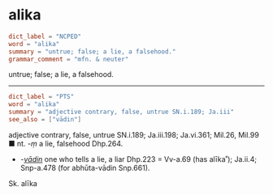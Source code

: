 # alika

``` toml
dict_label = "NCPED"
word = "alika"
summary = "untrue; false; a lie, a falsehood."
grammar_comment = "mfn. & neuter"
```

untrue; false; a lie, a falsehood.

--------------------

``` toml
dict_label = "PTS"
word = "alika"
summary = "adjective contrary, false, untrue SN.i.189; Ja.iii"
see_also = ["vādin"]
```

adjective contrary, false, untrue SN.i.189; Ja.iii.198; Ja.vi.361; Mil.26, Mil.99  
■ nt. *\-ṃ* a lie, falsehood Dhp.264.

* *\-[vādin](vādin.md)* one who tells a lie, a liar Dhp.223 = Vv\-a.69 (has alīka˚); Ja.ii.4; Snp\-a.478 (for abhūta\-vādin Snp.661).

Sk. alīka

